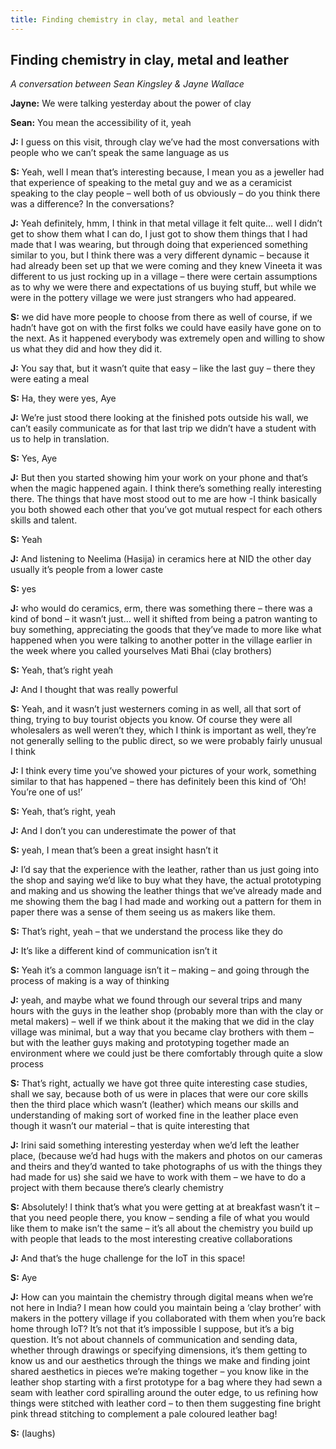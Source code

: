 ```yaml
---
title: Finding chemistry in clay, metal and leather
---
```


## Finding chemistry in clay, metal and leather
_A conversation between Sean Kingsley & Jayne Wallace_

**Jayne:** We were talking yesterday about the power of clay

**Sean:** You mean the accessibility of it, yeah

**J:** I guess on this visit, through clay we’ve had the most conversations with people who we can’t speak the same language as us

**S:** Yeah, well I mean that’s interesting because, I mean you as a jeweller had that experience of speaking to the metal guy and we as a ceramicist speaking to the clay people – well both of us obviously – do you think there was a difference? In the conversations?

**J:** Yeah definitely, hmm, I think in that metal village it felt quite… well I didn’t get to show them what I can do, I just got to show them things that I had made that I was wearing, but through doing that  experienced something similar to you, but I think there was a very different dynamic – because it had already been set up that we were coming and they knew Vineeta it was different to us just rocking up in a village – there were certain assumptions as to why we were there and expectations of us buying stuff, but while we were in the pottery village we were just strangers who had appeared.

**S:** we did have more people to choose from there as well of course, if we hadn’t have got on with the first folks we could have easily have gone on to the next. As it happened everybody was extremely open and willing to show us what they did and how they did it.

**J:** You say that, but it wasn’t quite that easy – like the last guy – there they were eating a meal

**S:** Ha, they were yes, Aye

**J:** We’re just stood there looking at the finished pots outside his wall, we can’t easily communicate as for that last trip we didn’t have a student with us to help in translation.

**S:** Yes, Aye

**J:** But then you started showing him your work on your phone and that’s when the magic
happened again. I think there’s something really interesting there. The things that have most stood out to me are how -I think basically you both showed each other that you’ve got mutual respect for each others skills and talent.

**S:** Yeah

**J:** And listening to Neelima (Hasija) in ceramics here at NID the other day usually it’s people from a lower caste

**S:** yes

**J:** who would do ceramics, erm, there was something there – there was a kind of bond – it wasn’t just… well it shifted from being a patron wanting to buy something, appreciating the goods that they’ve made to more like what happened when you were talking to another potter in the village earlier in the week where you called yourselves Mati Bhai (clay brothers)

**S:** Yeah, that’s right yeah

**J:** And I thought that was really powerful

**S:** Yeah, and it wasn’t just westerners coming in as well, all that sort of thing, trying to buy tourist objects you know. Of course they were all wholesalers as well weren’t they, which I  think is important as well, they’re not generally selling to the public direct, so we were probably fairly unusual I think

**J:** I think every time you’ve showed your pictures of your work, something similar to that has happened – there has definitely been this kind of  ‘Oh! You’re one of us!’

**S:** Yeah, that’s right, yeah

**J:** And I don’t you can underestimate the power of that

**S:** yeah, I mean that’s been a great insight hasn’t it

**J:** I’d say that the experience with the leather, rather than us just going into the shop and saying we’d like to buy what they have, the actual prototyping and making and us showing the leather things that we’ve already made and me showing them the bag I had made and working out a pattern for them in paper there was a sense of them seeing us as makers like them.

**S:** That’s right, yeah – that we understand the process like they do

**J:** It’s like a different kind of communication isn’t it

**S:** Yeah it’s a common language isn’t it – making –	and going through the process of making is a way of thinking

**J:** yeah, and maybe what we found through our several trips and many hours with the guys in the leather shop (probably more than with the clay or metal makers) – well if we think about it the making that we did in the clay village was minimal, but a way that you became clay brothers with them – but with the leather guys making and prototyping together made an environment where we could just be there comfortably through quite a slow process

**S:** That’s right, actually we have got three quite interesting case studies, shall we say, because both of us were in places that were our core skills then the third place which wasn’t (leather) which means our skills and understanding of making sort of worked fine in the leather place even though it wasn’t our material – that is quite interesting that

**J:** Irini said something interesting yesterday when we’d left the leather place, (because we’d had hugs with the makers and photos on our cameras and theirs and they’d wanted to take photographs of us with the things they had made for us) she said we have to work with them – we have to do a project with them because there’s clearly chemistry

**S:** Absolutely! I think that’s what you were getting at at breakfast wasn’t it – that you need people there, you know – sending a file of what you would like them to make isn’t the same – it’s all about the chemistry you build up with people that leads to the most interesting creative collaborations

**J:** And that’s the huge challenge for the IoT in this space!

**S:** Aye

**J:** How can you maintain the chemistry through digital means when we’re not here in India?
I mean how could you maintain being a ‘clay brother’ with makers in the pottery village if you collaborated with them when you’re back home through IoT? It’s not that it’s impossible I suppose, but it’s a big question. It’s not about channels of communication and sending data, whether through drawings or specifying dimensions, it’s them getting to know us and our aesthetics through the things we make and finding joint shared aesthetics in pieces we’re making together – you know like in the leather shop starting with a first prototype for a bag where they had sewn a seam with leather cord spiralling around the outer edge, to us refining how things were stitched with leather cord – to then them suggesting fine bright pink thread stitching to complement a pale coloured leather bag!

**S:** (laughs)